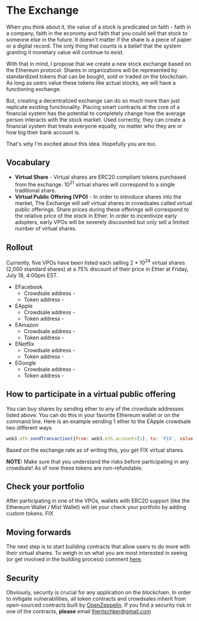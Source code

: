 # The Exchange
When you think about it, the value of a stock is predicated on faith - faith in a company, faith in the economy and faith that you could sell that stock to someone else in the future. It doesn't matter if the share is a piece of paper or a digital record. The only thing that counts is a belief that the system granting it monetary value will continue to exist.

With that in mind, I propose that we create a new stock exchange based on the Ethereum protocol. Shares in organizations will be represented by standardized tokens that can be bought, sold or traded on the blockchain. As long as users value these tokens like actual stocks, we will have a functioning exchange.

But, creating a decentralized exchange can do so much more than just replicate existing functionality. Placing smart contracts at the core of a financial system has the potential to completely change how the average person interacts with the stock market. Used correctly, they can create a financial system that treats everyone equally, no matter who they are or how big their bank account is.

That's why I'm excited about this idea. Hopefully you are too.

## Vocabulary
* **Virtual Share** - Virtual shares are ERC20 compliant tokens purchased from the exchange. 10<sup>21</sup>
virtual shares will correspond to a single traditional share.
* **Virtual Public Offering (VPO)** - In order to introduce shares into the market, The Exchange will sell virtual shares in crowdsales called virtual public offerings. Share prices during these offerings will correspond to the relative price of the stock in Ether. In order to incentivize early adopters, early VPOs will be severely discounted but only sell a limited number of virtual shares.

## Rollout
Currently, five VPOs have been listed each selling 2 * 10<sup>24</sup> virtual shares (2,000 standard shares) at a 75% discount of their price in Ether at Friday, July 18, 4:00pm EST.
* EFacebook
  * Crowdsale address - 
  * Token address - 
* EApple
  * Crowdsale address - 
  * Token address - 
* EAmazon
  * Crowdsale address - 
  * Token address - 
* ENetflix
  * Crowdsale address - 
  * Token address - 
* EGoogle
  * Crowdsale address - 
  * Token address - 

## How to participate in a virtual public offering
You can buy shares by sending ether to any of the crowdsale addresses listed above. You can do this in your favorite Ethereum wallet or on the command line. Here is an example sending 1 ether to the EApple crowdsale two different ways

```javascript
web3.eth.sendTransaction({from: web3.eth.accounts[1], to: 'FIX', value: web3.toWei(1, 'ether')})
```
Based on the exchange rate as of writing this, you get FIX virtual shares.

**NOTE:** Make sure that you understand the risks before participating in any crowdsale! As of now these tokens are non-refundable.

## Check your portfolio
After participating in one of the VPOs, wallets with ERC20 support (like the Ethereum Wallet / Mist Wallet) will let your check your portfolio by adding custom tokens.
FIX

## Moving forwards
The next step is to start building contracts that allow users to do more with their virtual shares. To weigh in on what you are most interested in seeing (or get involved in the building process) comment [here](https://github.com/leohentschker/the-exchange/issues/1).

## Security
Obviously, security is crucial for any application on the blockchain. In order to mitigate vulnerabilities, all token contracts and crowdsales inherit from open-sourced contracts built by [OpenZeppelin](https://openzeppelin.org/). If you find a security risk in one of the contracts, **please** email lhentschker@gmail.com
